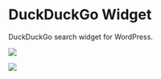 # DuckDuckGo Widget
DuckDuckGo search widget for WordPress.

![](https://i.ibb.co/Df5SFsY/2.png)

![](https://i.ibb.co/DrKr5VQ/2.png)
